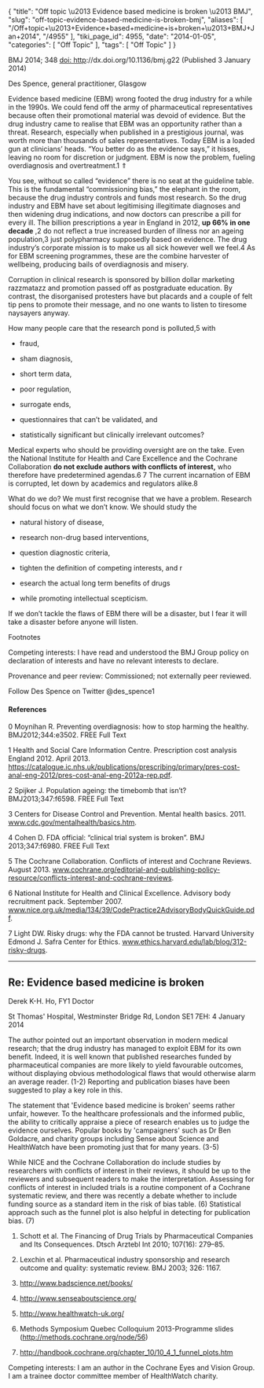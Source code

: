 {
    "title": "Off topic \u2013 Evidence based medicine is broken \u2013 BMJ",
    "slug": "off-topic-evidence-based-medicine-is-broken-bmj",
    "aliases": [
        "/Off+topic+\u2013+Evidence+based+medicine+is+broken+\u2013+BMJ+Jan+2014",
        "/4955"
    ],
    "tiki_page_id": 4955,
    "date": "2014-01-05",
    "categories": [
        "Off Topic"
    ],
    "tags": [
        "Off Topic"
    ]
}


BMJ 2014; 348 [doi: http](https://doi.org/http)://dx.doi.org/10.1136/bmj.g22 (Published 3 January 2014) 

Des Spence, general practitioner, Glasgow

Evidence based medicine (EBM) wrong footed the drug industry for a while in the 1990s. We could fend off the army of pharmaceutical representatives because often their promotional material was devoid of evidence. But the drug industry came to realise that EBM was an opportunity rather than a threat. Research, especially when published in a prestigious journal, was worth more than thousands of sales representatives. Today EBM is a loaded gun at clinicians’ heads. “You better do as the evidence says,” it hisses, leaving no room for discretion or judgment. EBM is now the problem, fueling overdiagnosis and overtreatment.1 ⇑

You see, without so called “evidence” there is no seat at the guideline table. This is the fundamental “commissioning bias,” the elephant in the room, because the drug industry controls and funds most research. So the drug industry and EBM have set about legitimising illegitimate diagnoses and then widening drug indications, and now doctors can prescribe a pill for every ill. The billion prescriptions a year in England in 2012,  **up 66% in one decade** ,2 do not reflect a true increased burden of illness nor an ageing population,3 just polypharmacy supposedly based on evidence. The drug industry’s corporate mission is to make us all sick however well we feel.4 As for EBM screening programmes, these are the combine harvester of wellbeing, producing bails of overdiagnosis and misery.

Corruption in clinical research is sponsored by billion dollar marketing razzmatazz and promotion passed off as postgraduate education. By contrast, the disorganised protesters have but placards and a couple of felt tip pens to promote their message, and no one wants to listen to tiresome naysayers anyway.

How many people care that the research pond is polluted,5 with 

* fraud, 

* sham diagnosis, 

* short term data, 

* poor regulation, 

* surrogate ends, 

* questionnaires that can’t be validated, and 

* statistically significant but clinically irrelevant outcomes? 

Medical experts who should be providing oversight are on the take. Even the National Institute for Health and Care Excellence and the Cochrane Collaboration  **do not exclude authors with conflicts of interest,**  who therefore have predetermined agendas.6 7 The current incarnation of EBM is corrupted, let down by academics and regulators alike.8

What do we do? We must first recognise that we have a problem. Research should focus on what we don’t know. We should study the 

* natural history of disease, 

* research non-drug based interventions, 

* question diagnostic criteria, 

* tighten the definition of competing interests, and r

* esearch the actual long term benefits of drugs 

* while promoting intellectual scepticism. 

If we don’t tackle the flaws of EBM there will be a disaster, but I fear it will take a disaster before anyone will listen.

Footnotes

Competing interests: I have read and understood the BMJ Group policy on declaration of interests and have no relevant interests to declare.

Provenance and peer review: Commissioned; not externally peer reviewed.

Follow Des Spence on Twitter @des_spence1

#### References

0 Moynihan R. Preventing overdiagnosis: how to stop harming the healthy. BMJ2012;344:e3502. FREE Full Text

1 Health and Social Care Information Centre. Prescription cost analysis England 2012. April 2013. https://catalogue.ic.nhs.uk/publications/prescribing/primary/pres-cost-anal-eng-2012/pres-cost-anal-eng-2012a-rep.pdf.

2 Spijker J. Population ageing: the timebomb that isn’t? BMJ2013;347:f6598. FREE Full Text

3 Centers for Disease Control and Prevention. Mental health basics. 2011. www.cdc.gov/mentalhealth/basics.htm.

4 Cohen D. FDA official: “clinical trial system is broken”. BMJ 2013;347:f6980. FREE Full Text

5 The Cochrane Collaboration. Conflicts of interest and Cochrane Reviews. August 2013. www.cochrane.org/editorial-and-publishing-policy-resource/conflicts-interest-and-cochrane-reviews.

6 National Institute for Health and Clinical Excellence. Advisory body recruitment pack. September 2007. www.nice.org.uk/media/134/39/CodePractice2AdvisoryBodyQuickGuide.pdf.

7 Light DW. Risky drugs: why the FDA cannot be trusted. Harvard University Edmond J. Safra Center for Ethics. www.ethics.harvard.edu/lab/blog/312-risky-drugs.

---

## Re: Evidence based medicine is broken

Derek K-H. Ho, FY1 Doctor

St Thomas' Hospital, Westminster Bridge Rd, London SE1 7EH: 4 January 2014

The author pointed out an important observation in modern medical research; that the drug industry has managed to exploit EBM for its own benefit. Indeed, it is well known that published researches funded by pharmaceutical companies are more likely to yield favourable outcomes, without displaying obvious methodological flaws that would otherwise alarm an average reader. (1-2) Reporting and publication biases have been suggested to play a key role in this.

The statement that 'Evidence based medicine is broken' seems rather unfair, however. To the healthcare professionals and the informed public, the ability to critically appraise a piece of research enables us to judge the evidence ourselves. Popular books by 'campaigners' such as Dr Ben Goldacre, and charity groups including Sense about Science and HealthWatch have been promoting just that for many years. (3-5)

While NICE and the Cochrane Collaboration do include studies by researchers with conflicts of interest in their reviews, it should be up to the reviewers and subsequent readers to make the interpretation. Assessing for conflicts of interest in included trials is a routine component of a Cochrane systematic review, and there was recently a debate whether to include funding source as a standard item in the risk of bias table. (6) Statistical approach such as the funnel plot is also helpful in detecting for publication bias. (7)

1. Schott et al. The Financing of Drug Trials by Pharmaceutical Companies and Its Consequences. Dtsch Arztebl Int 2010; 107(16): 279–85.

2. Lexchin et al. Pharmaceutical industry sponsorship and research outcome and quality: systematic review. BMJ 2003; 326: 1167.

3. http://www.badscience.net/books/

4. http://www.senseaboutscience.org/

5. http://www.healthwatch-uk.org/

6. Methods Symposium Quebec Colloquium 2013-Programme slides (http://methods.cochrane.org/node/56)

7. http://handbook.cochrane.org/chapter_10/10_4_1_funnel_plots.htm

Competing interests: I am an author in the Cochrane Eyes and Vision Group. I am a trainee doctor committee member of HealthWatch charity.